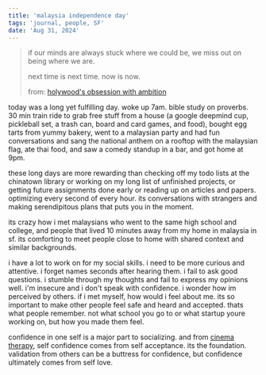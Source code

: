 ```yaml
---
title: 'malaysia independence day'
tags: 'journal, people, SF'
date: 'Aug 31, 2024'
---
```


> if our minds are always stuck where we could be, we miss out on being where we are.
>
> next time is next time. now is now.
>
> from: [holywood's obsession with ambition](https://www.youtube.com/watch?v=BucSbzYXqKM)

today was a long yet fulfilling day. woke up 7am. bible study on proverbs. 30 min train ride to grab free stuff from a house (a google deepmind cup, pickleball set, a trash can, board and card games, and food), bought egg tarts from yummy bakery, went to a malaysian party and had fun conversations and sang the national anthem on a rooftop with the malaysian flag, ate thai food, and saw a comedy standup in a bar, and got home at 9pm.

these long days are more rewarding than checking off my todo lists at the chinatown library or working on my long list of unfinished projects, or getting future assignments done early or reading up on articles and papers. optimizing every second of every hour. its conversations with strangers and making serendipitous plans that puts you in the moment.

its crazy how i met malaysians who went to the same high school and college, and people that lived 10 minutes away from my home in malaysia in sf. its comforting to meet people close to home with shared context and similar backgrounds.

i have a lot to work on for my social skills. i need to be more curious and attentive. i forget names seconds after hearing them. i fail to ask good questions. i stumble through my thoughts and fail to express my opinions well. i'm insecure and i don't speak with confidence. i wonder how im perceived by others. if i met myself, how would i feel about me. its so important to make other people feel safe and heard and accepted. thats what people remember. not what school you go to or what startup youre working on, but how you made them feel.

confidence in one self is a major part to socializing. and from [cinema therapy](https://www.youtube.com/watch?v=0mgqcJrGNSY), self confidence comes from self acceptance. its the foundation. validation from others can be a buttress for confidence, but confidence ultimately comes from self love.
